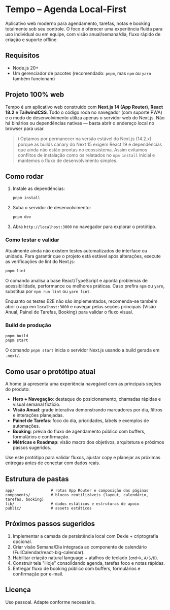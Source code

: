 # Tempo – Agenda Local-First

Aplicativo web moderno para agendamento, tarefas, notas e booking totalmente sob seu controle. O foco é oferecer uma experiência fluida para uso individual ou em equipe, com visão anual/semana/dia, fluxo rápido de criação e suporte offline.

## Requisitos

- Node.js 20+
- Um gerenciador de pacotes (recomendado: `pnpm`, mas `npm` ou `yarn` também funcionam)

## Projeto 100% web

Tempo é um aplicativo web construído com **Next.js 14 (App Router)**, **React 18.2** e **TailwindCSS**. Todo o código roda no
navegador (com suporte PWA) e o modo de desenvolvimento utiliza apenas o servidor web do Next.js. Não há binários ou
dependências nativas — basta abrir o endereço local no browser para usar.

> ℹ️ Optamos por permanecer na versão estável do Next.js (14.2.x) porque as builds canary do Next 15 exigem React 19 e
> dependências que ainda não estão prontas no ecossistema. Assim evitamos conflitos de instalação como os relatados no
> `npm install` inicial e mantemos o fluxo de desenvolvimento simples.

## Como rodar

1. Instale as dependências:
   ```bash
   pnpm install
   ```
2. Suba o servidor de desenvolvimento:
   ```bash
   pnpm dev
   ```
3. Abra `http://localhost:3000` no navegador para explorar o protótipo.

### Como testar e validar

Atualmente ainda não existem testes automatizados de interface ou unidade. Para garantir que o
projeto está estável após alterações, execute as verificações de lint do Next.js:

```bash
pnpm lint
```

O comando analisa a base React/TypeScript e aponta problemas de acessibilidade, performance ou
melhores práticas. Caso prefira `npm` ou `yarn`, substitua por `npm run lint` ou `yarn lint`.

Enquanto os testes E2E não são implementados, recomenda-se também abrir o app em `localhost:3000`
e navegar pelas seções principais (Visão Anual, Painel de Tarefas, Booking) para validar o fluxo
visual.

### Build de produção

```bash
pnpm build
pnpm start
```

O comando `pnpm start` inicia o servidor Next.js usando a build gerada em `.next/`.

## Como usar o protótipo atual

A home já apresenta uma experiência navegável com as principais seções do produto:

- **Hero + Navegação**: destaque do posicionamento, chamadas rápidas e visual semanal fictício.
- **Visão Anual**: grade interativa demonstrando marcadores por dia, filtros e interações planejadas.
- **Painel de Tarefas**: foco do dia, prioridades, labels e exemplos de automações.
- **Booking**: prévia do fluxo de agendamento público com buffers, formulários e confirmação.
- **Métricas e Roadmap**: visão macro dos objetivos, arquitetura e próximos passos sugeridos.

Use este protótipo para validar fluxos, ajustar copy e planejar as próximas entregas antes de conectar com dados reais.

## Estrutura de pastas

```
app/                # rotas App Router e composição das páginas
components/         # blocos reutilizáveis (layout, calendário, tarefas, booking)
lib/                # dados estáticos e estruturas de apoio
public/             # assets estáticos
```

## Próximos passos sugeridos

1. Implementar a camada de persistência local com Dexie + criptografia opcional.
2. Criar visão Semana/Dia integrada ao componente de calendário (FullCalendar/react-big-calendar).
3. Habilitar criação natural language + atalhos de teclado (`cmd+k`, `A/S/D`).
4. Construir tela "Hoje" consolidando agenda, tarefas foco e notas rápidas.
5. Entregar fluxo de booking público com buffers, formulários e confirmação por e-mail.

## Licença

Uso pessoal. Adapte conforme necessário.
